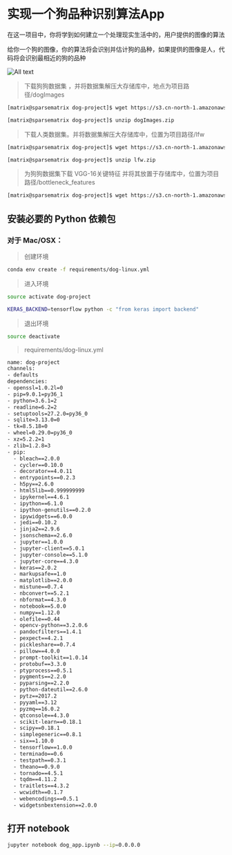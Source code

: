 # 实现一个狗品种识别算法App

在这一项目中，你将学到如何建立一个处理现实生活中的，用户提供的图像的算法

给你一个狗的图像，你的算法将会识别并估计狗的品种，如果提供的图像是人，代码将会识别最相近的狗的品种

![All text](http://ww1.sinaimg.cn/large/dc05ba18gy1fo6rhwrky9j20e00goak6.jpg)

>下载狗狗数据集 ，并将数据集解压大存储库中，地点为项目路径/dogImages

```bash
[matrix@sparsematrix dog-project]$ wget https://s3.cn-north-1.amazonaws.com.cn/static-documents/nd101/v4-dataset/dogImages.zip
```

```bash
[matrix@sparsematrix dog-project]$ unzip dogImages.zip
```

>下载人类数据集。并将数据集解压大存储库中，位置为项目路径/lfw

```bash
[matrix@sparsematrix dog-project]$ wget https://s3.cn-north-1.amazonaws.com.cn/static-documents/nd101/v4-dataset/lfw.zip
```

```bash
[matrix@sparsematrix dog-project]$ unzip lfw.zip
```

>为狗狗数据集下载 VGG-16关键特征 并将其放置于存储库中，位置为项目路径/bottleneck_features

```bash
[matrix@sparsematrix dog-project]$ wget https://s3.cn-north-1.amazonaws.com.cn/static-documents/nd101/v4-dataset/DogVGG16Data.npz
```

## 安装必要的 Python 依赖包

### 对于 Mac/OSX：

>创建环境

```bash
conda env create -f requirements/dog-linux.yml
```

>进入环境

```bash
source activate dog-project
```

```bash
KERAS_BACKEND=tensorflow python -c "from keras import backend"
```

>退出环境

```bash
source deactivate
```

>requirements/dog-linux.yml

```bash
name: dog-project
channels:
- defaults
dependencies:
- openssl=1.0.2l=0
- pip=9.0.1=py36_1
- python=3.6.1=2
- readline=6.2=2
- setuptools=27.2.0=py36_0
- sqlite=3.13.0=0
- tk=8.5.18=0
- wheel=0.29.0=py36_0
- xz=5.2.2=1
- zlib=1.2.8=3
- pip:
  - bleach==2.0.0
  - cycler==0.10.0
  - decorator==4.0.11
  - entrypoints==0.2.3
  - h5py==2.6.0
  - html5lib==0.999999999
  - ipykernel==4.6.1
  - ipython==6.1.0
  - ipython-genutils==0.2.0
  - ipywidgets==6.0.0
  - jedi==0.10.2
  - jinja2==2.9.6
  - jsonschema==2.6.0
  - jupyter==1.0.0
  - jupyter-client==5.0.1
  - jupyter-console==5.1.0
  - jupyter-core==4.3.0
  - keras==2.0.2
  - markupsafe==1.0
  - matplotlib==2.0.0
  - mistune==0.7.4
  - nbconvert==5.2.1
  - nbformat==4.3.0
  - notebook==5.0.0
  - numpy==1.12.0
  - olefile==0.44
  - opencv-python==3.2.0.6
  - pandocfilters==1.4.1
  - pexpect==4.2.1
  - pickleshare==0.7.4
  - pillow==4.0.0
  - prompt-toolkit==1.0.14
  - protobuf==3.3.0
  - ptyprocess==0.5.1
  - pygments==2.2.0
  - pyparsing==2.2.0
  - python-dateutil==2.6.0
  - pytz==2017.2
  - pyyaml==3.12
  - pyzmq==16.0.2
  - qtconsole==4.3.0
  - scikit-learn==0.18.1
  - scipy==0.18.1
  - simplegeneric==0.8.1
  - six==1.10.0
  - tensorflow==1.0.0
  - terminado==0.6
  - testpath==0.3.1
  - theano==0.9.0
  - tornado==4.5.1
  - tqdm==4.11.2
  - traitlets==4.3.2
  - wcwidth==0.1.7
  - webencodings==0.5.1
  - widgetsnbextension==2.0.0
```

## 打开 notebook

```bash
jupyter notebook dog_app.ipynb --ip=0.0.0.0
```
